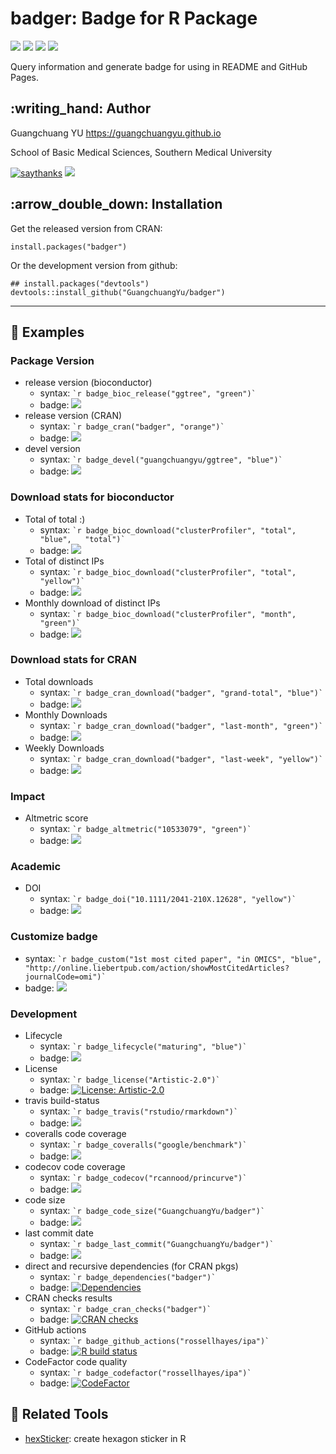 <!-- README.md is generated from README.Rmd. Please edit that file -->

badger: Badge for R Package
===========================

[![](https://www.r-pkg.org/badges/version/badger?color=green)](https://cran.r-project.org/package=badger)
[![](http://cranlogs.r-pkg.org/badges/grand-total/badger?color=green)](https://cran.r-project.org/package=badger)
[![](http://cranlogs.r-pkg.org/badges/last-month/badger?color=green)](https://cran.r-project.org/package=badger)
[![](http://cranlogs.r-pkg.org/badges/last-week/badger?color=green)](https://cran.r-project.org/package=badger)

Query information and generate badge for using in README and GitHub
Pages.

:writing\_hand: Author
----------------------

Guangchuang YU
<a href="https://guangchuangyu.github.io" class="uri">https://guangchuangyu.github.io</a>

School of Basic Medical Sciences, Southern Medical University

[![saythanks](https://img.shields.io/badge/say-thanks-ff69b4.svg)](https://saythanks.io/to/GuangchuangYu)
[![](https://img.shields.io/badge/follow%20me%20on-WeChat-green.svg)](https://guangchuangyu.github.io/blog_images/biobabble.jpg)

:arrow\_double\_down: Installation
----------------------------------

Get the released version from CRAN:

    install.packages("badger")

Or the development version from github:

    ## install.packages("devtools")
    devtools::install_github("GuangchuangYu/badger")

------------------------------------------------------------------------

:book: Examples
---------------

### Package Version

-   release version (bioconductor)
    -   syntax: `` `r badge_bioc_release("ggtree", "green")` ``
    -   badge:
        [![](https://img.shields.io/badge/release%20version-2.4.1-green.svg)](https://www.bioconductor.org/packages/ggtree)
-   release version (CRAN)
    -   syntax: `` `r badge_cran("badger", "orange")` ``
    -   badge:
        [![](https://www.r-pkg.org/badges/version/badger?color=orange)](https://cran.r-project.org/package=badger)
-   devel version
    -   syntax: `` `r badge_devel("guangchuangyu/ggtree", "blue")` ``
    -   badge:
        [![](https://img.shields.io/badge/devel%20version-0.0.9-blue.svg)](https://github.com/guangchuangyu/ggtree)

### Download stats for bioconductor

-   Total of total :)
    -   syntax:
        `` `r badge_bioc_download("clusterProfiler", "total", "blue",   "total")` ``
    -   badge:
        [![](https://img.shields.io/badge/download-471756/total-blue.svg)](https://bioconductor.org/packages/stats/bioc/clusterProfiler)
-   Total of distinct IPs
    -   syntax:
        `` `r badge_bioc_download("clusterProfiler", "total", "yellow")` ``
    -   badge:
        [![](https://img.shields.io/badge/download-246360/total-yellow.svg)](https://bioconductor.org/packages/stats/bioc/clusterProfiler)
-   Monthly download of distinct IPs
    -   syntax:
        `` `r badge_bioc_download("clusterProfiler", "month", "green")` ``
    -   badge:
        [![](https://img.shields.io/badge/download-8777/month-green.svg)](https://bioconductor.org/packages/stats/bioc/clusterProfiler)

### Download stats for CRAN

-   Total downloads
    -   syntax:
        `` `r badge_cran_download("badger", "grand-total", "blue")` ``
    -   badge:
        [![](http://cranlogs.r-pkg.org/badges/grand-total/badger?color=blue)](https://cran.r-project.org/package=badger)
-   Monthly Downloads
    -   syntax:
        `` `r badge_cran_download("badger", "last-month", "green")` ``
    -   badge:
        [![](http://cranlogs.r-pkg.org/badges/last-month/badger?color=green)](https://cran.r-project.org/package=badger)
-   Weekly Downloads
    -   syntax:
        `` `r badge_cran_download("badger", "last-week", "yellow")` ``
    -   badge:
        [![](http://cranlogs.r-pkg.org/badges/last-week/badger?color=yellow)](https://cran.r-project.org/package=badger)

### Impact

-   Altmetric score
    -   syntax: `` `r badge_altmetric("10533079", "green")` ``
    -   badge:
        [![](https://img.shields.io/badge/Altmetric-317-green.svg)](https://www.altmetric.com/details/10533079)

### Academic

-   DOI
    -   syntax: `` `r badge_doi("10.1111/2041-210X.12628", "yellow")` ``
    -   badge:
        [![](https://img.shields.io/badge/doi-10.1111/2041--210X.12628-yellow.svg)](https://doi.org/10.1111/2041-210X.12628)

### Customize badge

-   syntax:
    `` `r badge_custom("1st most cited paper", "in OMICS", "blue",   "http://online.liebertpub.com/action/showMostCitedArticles?journalCode=omi")` ``
-   badge:
    [![](https://img.shields.io/badge/1st%20most%20cited%20paper-in%20OMICS-blue.svg)](http://online.liebertpub.com/action/showMostCitedArticles?journalCode=omi)

### Development

-   Lifecycle
    -   syntax: `` `r badge_lifecycle("maturing", "blue")` ``
    -   badge:
        [![](https://img.shields.io/badge/lifecycle-maturing-blue.svg)](https://www.tidyverse.org/lifecycle/#maturing)
-   License
    -   syntax: `` `r badge_license("Artistic-2.0")` ``
    -   badge: [![License:
        Artistic-2.0](https://img.shields.io/badge/license-Artistic--2.0-blue.svg)](https://cran.r-project.org/web/licenses/Artistic-2.0)
-   travis build-status
    -   syntax: `` `r badge_travis("rstudio/rmarkdown")` ``
    -   badge:
        [![](https://travis-ci.org/rstudio/rmarkdown.svg?branch=master)](https://travis-ci.org/rstudio/rmarkdown)
-   coveralls code coverage
    -   syntax: `` `r badge_coveralls("google/benchmark")` ``
    -   badge:
        [![](https://coveralls.io/repos/github/google/benchmark/badge.svg?branch=master)](https://coveralls.io/github/google/benchmark)
-   codecov code coverage
    -   syntax: `` `r badge_codecov("rcannood/princurve")` ``
    -   badge:
        [![](https://codecov.io/gh/rcannood/princurve/branch/master/graph/badge.svg)](https://codecov.io/gh/rcannood/princurve)
-   code size
    -   syntax: `` `r badge_code_size("GuangchuangYu/badger")` ``
    -   badge:
        [![](https://img.shields.io/github/languages/code-size/GuangchuangYu/badger.svg)](https://github.com/GuangchuangYu/badger)
-   last commit date
    -   syntax: `` `r badge_last_commit("GuangchuangYu/badger")` ``
    -   badge:
        [![](https://img.shields.io/github/last-commit/GuangchuangYu/badger.svg)](https://github.com/GuangchuangYu/badger/commits/master)
-   direct and recursive dependencies (for CRAN pkgs)
    -   syntax: `` `r badge_dependencies("badger")` ``
    -   badge:
        [![Dependencies](https://tinyverse.netlify.com/badge/badger)](https://cran.r-project.org/package=badger)
-   CRAN checks results
    -   syntax: `` `r badge_cran_checks("badger")` ``
    -   badge: [![CRAN
        checks](https://cranchecks.info/badges/summary/badger)](https://cran.r-project.org/web/checks/check_results_badger.html)
-   GitHub actions
    -   syntax: `` `r badge_github_actions("rossellhayes/ipa")` ``
    -   badge: [![R build
        status](https://github.com/rossellhayes/ipa/workflows/R-CMD-check/badge.svg)](https://github.com/rossellhayes/ipa/actions)
-   CodeFactor code quality
    -   syntax: `` `r badge_codefactor("rossellhayes/ipa")` ``
    -   badge:
        [![CodeFactor](https://www.codefactor.io/repository/github/rossellhayes/ipa/badge)](https://www.codefactor.io/repository/github/rossellhayes/ipa)

:hammer: Related Tools
----------------------

-   [hexSticker](https://github.com/GuangchuangYu/hexSticker): create
    hexagon sticker in R
